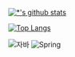 

[![*'s github stats](https://github-readme-stats.vercel.app/api?username=joon0119)](https://github.com/joon0119)

[![Top Langs](https://github-readme-stats.vercel.app/api/top-langs/?username=joon0119)](https://github.com/joon0119/)


![자바](https://img.shields.io/badge/-자바-007396?style=flat&logo=Java&logoColor=ffffff)
![Spring](https://img.shields.io/badge/-Spring-6DB33F?style=for-the-badge&logo=Spring&logoColor=white)



